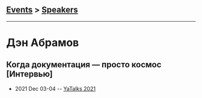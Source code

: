 ## [Events](../README.md) > [Speakers](../speakers.md)
---

# Дэн Абрамов

## Когда документация — просто космос [Интервью]
- 2021 Dec 03-04 -- [YaTalks 2021](https://youtu.be/hHjKJdnQRlM)    
